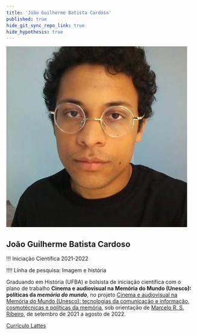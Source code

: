 ```yaml
---
title: 'João Guilherme Batista Cardoso'
published: true
hide_git_sync_repo_link: true
hide_hypothesis: true
---
```


![Fotografia de João Guilherme Batista Cardoso](../../imgs/JoaoGuilherme.jpg?resize=400&classes=center,s-circle)

## João Guilherme Batista Cardoso

!!! Iniciação Científica 2021-2022

!!!! Linha de pesquisa: Imagem e história

Graduando em História (UFBA) e bolsista de iniciação científica com o plano de trabalho **Cinema e audiovisual na Memória do Mundo (Unesco): políticas da _memória do mundo_**, no projeto [Cinema e audiovisual na Memória do Mundo (Unesco): tecnologias da comunicação e informação, cosmotécnicas e políticas da memória](/pibic-2021-2022-cinema-e-audiovisual-na-memoria-do-mundo), sob orientação de [Marcelo R. S. Ribeiro](/quem-somos/coordenadores/marcelo-ribeiro), de setembro de 2021 a agosto de 2022.

[Currículo Lattes](http://lattes.cnpq.br/5819930588100159?classes=btn,btn-primary,btn-lg&target=_blank)